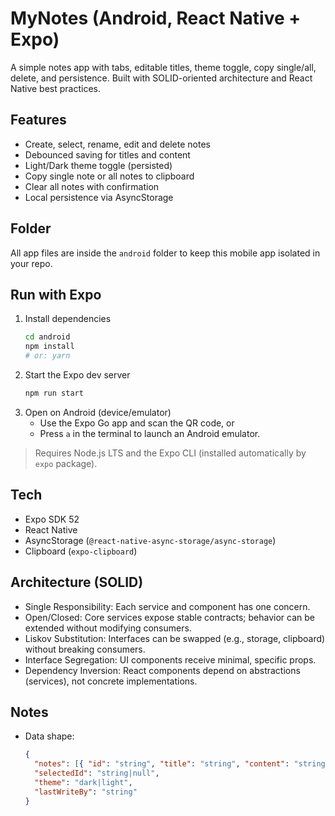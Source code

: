 # MyNotes (Android, React Native + Expo)

A simple notes app with tabs, editable titles, theme toggle, copy single/all, delete, and persistence. Built with SOLID-oriented architecture and React Native best practices.

## Features
- Create, select, rename, edit and delete notes
- Debounced saving for titles and content
- Light/Dark theme toggle (persisted)
- Copy single note or all notes to clipboard
- Clear all notes with confirmation
- Local persistence via AsyncStorage

## Folder
All app files are inside the `android` folder to keep this mobile app isolated in your repo.

## Run with Expo
1. Install dependencies
   ```bash
   cd android
   npm install
   # or: yarn
   ```
2. Start the Expo dev server
   ```bash
   npm run start
   ```
3. Open on Android (device/emulator)
   - Use the Expo Go app and scan the QR code, or
   - Press `a` in the terminal to launch an Android emulator.

> Requires Node.js LTS and the Expo CLI (installed automatically by `expo` package).

## Tech
- Expo SDK 52
- React Native
- AsyncStorage (`@react-native-async-storage/async-storage`)
- Clipboard (`expo-clipboard`)

## Architecture (SOLID)
- Single Responsibility: Each service and component has one concern.
- Open/Closed: Core services expose stable contracts; behavior can be extended without modifying consumers.
- Liskov Substitution: Interfaces can be swapped (e.g., storage, clipboard) without breaking consumers.
- Interface Segregation: UI components receive minimal, specific props.
- Dependency Inversion: React components depend on abstractions (services), not concrete implementations.

## Notes
- Data shape:
  ```json
  {
    "notes": [{ "id": "string", "title": "string", "content": "string", "updatedAt": 0 }],
    "selectedId": "string|null",
    "theme": "dark|light",
    "lastWriteBy": "string"
  }
  ```

